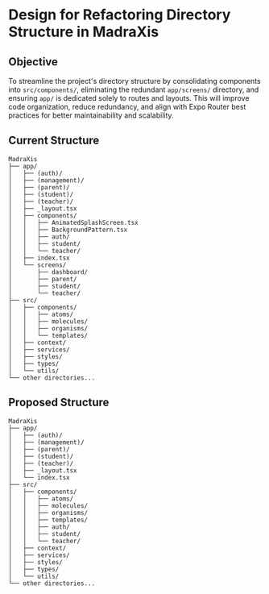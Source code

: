 # Design for Refactoring Directory Structure in MadraXis

## Objective
To streamline the project's directory structure by consolidating components into `src/components/`, eliminating the redundant `app/screens/` directory, and ensuring `app/` is dedicated solely to routes and layouts. This will improve code organization, reduce redundancy, and align with Expo Router best practices for better maintainability and scalability.

## Current Structure
```
MadraXis
├── app/
│   ├── (auth)/
│   ├── (management)/
│   ├── (parent)/
│   ├── (student)/
│   ├── (teacher)/
│   ├── _layout.tsx
│   ├── components/
│   │   ├── AnimatedSplashScreen.tsx
│   │   ├── BackgroundPattern.tsx
│   │   ├── auth/
│   │   ├── student/
│   │   └── teacher/
│   ├── index.tsx
│   └── screens/
│       ├── dashboard/
│       ├── parent/
│       ├── student/
│       └── teacher/
├── src/
│   ├── components/
│   │   ├── atoms/
│   │   ├── molecules/
│   │   ├── organisms/
│   │   └── templates/
│   ├── context/
│   ├── services/
│   ├── styles/
│   ├── types/
│   └── utils/
└── other directories...
```

## Proposed Structure
```
MadraXis
├── app/
│   ├── (auth)/
│   ├── (management)/
│   ├── (parent)/
│   ├── (student)/
│   ├── (teacher)/
│   ├── _layout.tsx
│   └── index.tsx
├── src/
│   ├── components/
│   │   ├── atoms/
│   │   ├── molecules/
│   │   ├── organisms/
│   │   ├── templates/
│   │   ├── auth/
│   │   ├── student/
│   │   └── teacher/
│   ├── context/
│   ├── services/
│   ├── styles/
│   ├── types/
│   └── utils/
└── other directories...
```